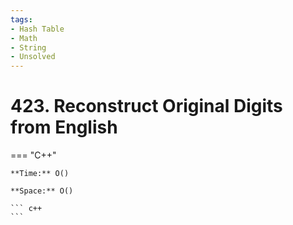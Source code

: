 ```yaml
---
tags:
- Hash Table
- Math
- String
- Unsolved
---
```



# 423. Reconstruct Original Digits from English

=== "C++"

    **Time:** O()

    **Space:** O()

    ``` c++
    ```